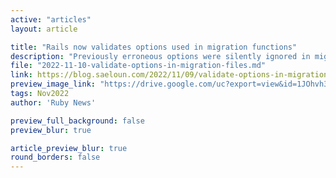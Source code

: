 ```yaml
---
active: "articles"
layout: article

title: "Rails now validates options used in migration functions"
description: "Previously erroneous options were silently ignored in migration functions such as create_table or add_column, now they raise an error."
file: "2022-11-10-validate-options-in-migration-files.md"
link: https://blog.saeloun.com/2022/11/09/validate-options-in-migration-files
preview_image_link: "https://drive.google.com/uc?export=view&id=1JOhvh3Ptl9rIqYKwDKbHeeHd5LRXahPX"
tags: Nov2022
author: 'Ruby News'

preview_full_background: false
preview_blur: true

article_preview_blur: true
round_borders: false
---
```

